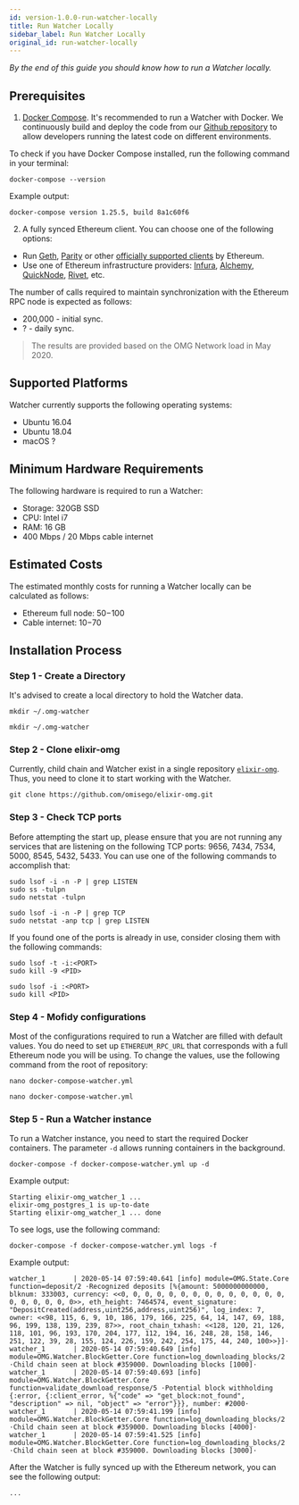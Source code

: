```yaml
---
id: version-1.0.0-run-watcher-locally
title: Run Watcher Locally
sidebar_label: Run Watcher Locally
original_id: run-watcher-locally
---
```


*By the end of this guide you should know how to run a Watcher locally.*

## Prerequisites

1. [Docker Compose](https://docs.docker.com/compose/install). It's recommended to run a Watcher with Docker. We continuously build and deploy the code from our [Github repository](https://github.com/omisego/elixir-omg) to allow developers running the latest code on different environments.

To check if you have Docker Compose installed, run the following command in your terminal:
```
docker-compose --version
```
Example output:
```
docker-compose version 1.25.5, build 8a1c60f6
```

2. A fully synced Ethereum client. You can choose one of the following options:
- Run [Geth](https://geth.ethereum.org/docs), [Parity](https://openethereum.github.io/wiki/Parity-Ethereum) or other [officially supported clients](https://ethereum.org/developers/#clients) by Ethereum.
- Use one of Ethereum infrastructure providers: [Infura](https://infura.io), [Alchemy](https://alchemyapi.io/), [QuickNode](https://www.quiknode.io/), [Rivet](https://rivet.cloud/), etc.

The number of calls required to maintain synchronization with the Ethereum RPC node is expected as follows:
- 200,000 - initial sync.
- ? - daily sync.

> The results are provided based on the OMG Network load in May 2020.

## Supported Platforms

Watcher currently supports the following operating systems:
- Ubuntu 16.04
- Ubuntu 18.04
- macOS ?

## Minimum Hardware Requirements

The following hardware is required to run a Watcher:
- Storage: 320GB SSD
- CPU: Intel i7
- RAM: 16 GB
- 400 Mbps / 20 Mbps cable internet

## Estimated Costs

The estimated monthly costs for running a Watcher locally can be calculated as follows:
- Ethereum full node: $50-$100
- Cable internet: $10-$70

## Installation Process

### Step 1 - Create a Directory

It's advised to create a local directory to hold the Watcher data.

<!--DOCUSAURUS_CODE_TABS-->
<!-- Linux -->
```
mkdir ~/.omg-watcher
```
<!-- macOS -->
```
mkdir ~/.omg-watcher
```
<!--END_DOCUSAURUS_CODE_TABS-->

### Step 2 - Clone elixir-omg

Currently, child chain and Watcher exist in a single repository [`elixir-omg`](https://github.com/omisego/elixir-omg). Thus, you need to clone it to start working with the Watcher.

```
git clone https://github.com/omisego/elixir-omg.git
```

### Step 3 - Check TCP ports

Before attempting the start up, please ensure that you are not running any services that are listening on the following TCP ports: 9656, 7434, 7534, 5000, 8545, 5432, 5433. You can use one of the following commands to accomplish that:

<!--DOCUSAURUS_CODE_TABS-->
<!-- Linux -->
```
sudo lsof -i -n -P | grep LISTEN
sudo ss -tulpn
sudo netstat -tulpn
```
<!-- macOS -->
```
sudo lsof -i -n -P | grep TCP
sudo netstat -anp tcp | grep LISTEN
```
<!--END_DOCUSAURUS_CODE_TABS-->

If you found one of the ports is already in use, consider closing them with the following commands:

<!--DOCUSAURUS_CODE_TABS-->
<!-- Linux -->
```
sudo lsof -t -i:<PORT>
sudo kill -9 <PID>
```
<!-- macOS -->
```
sudo lsof -i :<PORT>
sudo kill <PID>
```
<!--END_DOCUSAURUS_CODE_TABS-->

### Step 4 - Mofidy configurations

Most of the configurations required to run a Watcher are filled with default values. You do need to set up `ETHEREUM_RPC_URL` that corresponds with a full Ethereum node you will be using. To change the values, use the following command from the root of repository:

<!--DOCUSAURUS_CODE_TABS-->
<!-- Linux -->
```
nano docker-compose-watcher.yml
```
<!-- macOS -->
```
nano docker-compose-watcher.yml
```
<!--END_DOCUSAURUS_CODE_TABS-->

### Step 5 - Run a Watcher instance

To run a Watcher instance, you need to start the required Docker containers. The parameter `-d` allows running containers in the background.

```
docker-compose -f docker-compose-watcher.yml up -d
```

Example output:
```
Starting elixir-omg_watcher_1 ... 
elixir-omg_postgres_1 is up-to-date
Starting elixir-omg_watcher_1 ... done
```

To see logs, use the following command:
```
docker-compose -f docker-compose-watcher.yml logs -f
```
Example output:
```
watcher_1       | 2020-05-14 07:59:40.641 [info] module=OMG.State.Core function=deposit/2 ⋅Recognized deposits [%{amount: 5000000000000, blknum: 333003, currency: <<0, 0, 0, 0, 0, 0, 0, 0, 0, 0, 0, 0, 0, 0, 0, 0, 0, 0, 0, 0>>, eth_height: 7464574, event_signature: "DepositCreated(address,uint256,address,uint256)", log_index: 7, owner: <<98, 115, 6, 9, 10, 186, 179, 166, 225, 64, 14, 147, 69, 188, 96, 199, 138, 139, 239, 87>>, root_chain_txhash: <<128, 120, 21, 126, 118, 101, 96, 193, 170, 204, 177, 112, 194, 16, 248, 28, 158, 146, 251, 122, 39, 28, 155, 124, 226, 159, 242, 254, 175, 44, 240, 100>>}]⋅
watcher_1       | 2020-05-14 07:59:40.649 [info] module=OMG.Watcher.BlockGetter.Core function=log_downloading_blocks/2 ⋅Child chain seen at block #359000. Downloading blocks [1000]⋅
watcher_1       | 2020-05-14 07:59:40.693 [info] module=OMG.Watcher.BlockGetter.Core function=validate_download_response/5 ⋅Potential block withholding {:error, {:client_error, %{"code" => "get_block:not_found", "description" => nil, "object" => "error"}}}, number: #2000⋅
watcher_1       | 2020-05-14 07:59:41.199 [info] module=OMG.Watcher.BlockGetter.Core function=log_downloading_blocks/2 ⋅Child chain seen at block #359000. Downloading blocks [4000]⋅
watcher_1       | 2020-05-14 07:59:41.525 [info] module=OMG.Watcher.BlockGetter.Core function=log_downloading_blocks/2 ⋅Child chain seen at block #359000. Downloading blocks [3000]⋅
```

After the Watcher is fully synced up with the Ethereum network, you can see the following output:
```
...
```
